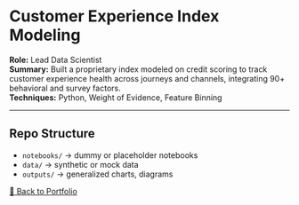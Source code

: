 # Customer Experience Index Modeling  

**Role:** Lead Data Scientist  
**Summary:** Built a proprietary index modeled on credit scoring to track customer experience health across journeys and channels, integrating 90+ behavioral and survey factors.  
**Techniques:** Python, Weight of Evidence, Feature Binning  

---

## Repo Structure
- `notebooks/` → dummy or placeholder notebooks  
- `data/` → synthetic or mock data  
- `outputs/` → generalized charts, diagrams  

[🔗 Back to Portfolio](https://qugraham.github.io)
